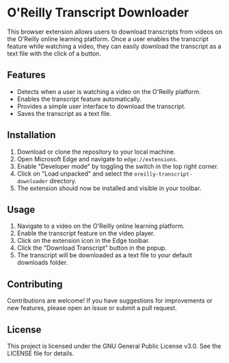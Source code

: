 # O'Reilly Transcript Downloader

This browser extension allows users to download transcripts from videos on the O'Reilly online learning platform. Once a user enables the transcript feature while watching a video, they can easily download the transcript as a text file with the click of a button.

## Features

- Detects when a user is watching a video on the O'Reilly platform.
- Enables the transcript feature automatically.
- Provides a simple user interface to download the transcript.
- Saves the transcript as a text file.

## Installation

1. Download or clone the repository to your local machine.
2. Open Microsoft Edge and navigate to `edge://extensions`.
3. Enable "Developer mode" by toggling the switch in the top right corner.
4. Click on "Load unpacked" and select the `oreilly-transcript-downloader` directory.
5. The extension should now be installed and visible in your toolbar.

## Usage

1. Navigate to a video on the O'Reilly online learning platform.
2. Enable the transcript feature on the video player.
3. Click on the extension icon in the Edge toolbar.
4. Click the "Download Transcript" button in the popup.
5. The transcript will be downloaded as a text file to your default downloads folder.

## Contributing

Contributions are welcome! If you have suggestions for improvements or new features, please open an issue or submit a pull request.

## License

This project is licensed under the GNU General Public License v3.0. See the LICENSE file for details.
